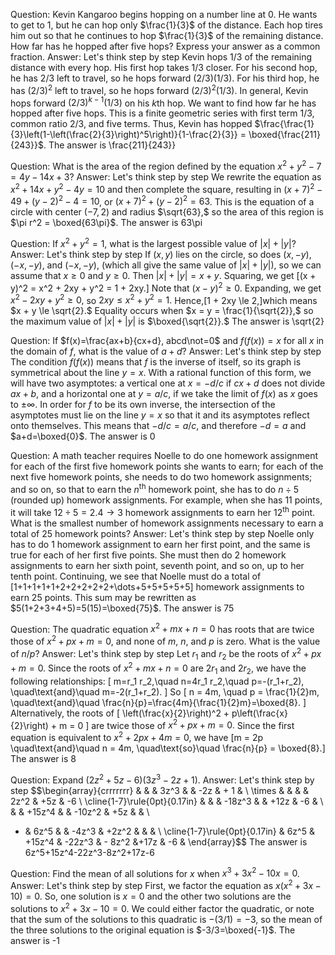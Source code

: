 Question: Kevin Kangaroo begins hopping on a number line at 0. He wants to get to 1, but he can hop only $\frac{1}{3}$ of the distance. Each hop tires him out so that he continues to hop $\frac{1}{3}$ of the remaining distance. How far has he hopped after five hops? Express your answer as a common fraction.
Answer: Let's think step by step
Kevin hops $1/3$ of the remaining distance with every hop.
His first hop takes $1/3$ closer.
For his second hop, he has $2/3$ left to travel, so he hops forward $(2/3)(1/3)$.
For his third hop, he has $(2/3)^2$ left to travel, so he hops forward $(2/3)^2(1/3)$.
In general, Kevin hops forward $(2/3)^{k-1}(1/3)$ on his $k$th hop.
We want to find how far he has hopped after five hops.
This is a finite geometric series with first term $1/3$, common ratio $2/3$, and five terms.
Thus, Kevin has hopped $\frac{\frac{1}{3}\left(1-\left(\frac{2}{3}\right)^5\right)}{1-\frac{2}{3}} = \boxed{\frac{211}{243}}$.
The answer is \frac{211}{243}}


Question: What is the area of the region defined by the equation $x^2+y^2 - 7 = 4y-14x+3$?
Answer: Let's think step by step
We rewrite the equation as $x^2 + 14x + y^2 - 4y = 10$ and then complete the square,
resulting in  $(x+7)^2-49 + (y-2)^2-4=10$,
or $(x+7)^2+(y-2)^2=63$.
This is the equation of a circle with center $(-7, 2)$ and radius $\sqrt{63},$
so the area of this region is $\pi r^2 = \boxed{63\pi}$.
The answer is 63\pi


Question: If $x^2+y^2=1$, what is the largest possible value of $|x|+|y|$?
Answer: Let's think step by step
If $(x,y)$ lies on the circle,
so does $(x,-y),$ $(-x,-y),$ and $(-x,-y),$ (which all give the same value of $|x| + |y|$),
so we can assume that $x \ge 0$ and $y \ge 0.$
Then $|x| + |y| = x + y.$  Squaring, we get
\[(x + y)^2 = x^2 + 2xy + y^2 = 1 + 2xy.\]
Note that $(x - y)^2 \ge 0.$
Expanding, we get $x^2 - 2xy + y^2 \ge 0,$ so $2xy \le x^2 + y^2 = 1.$
Hence,\[1 + 2xy \le 2,\]which means $x + y \le \sqrt{2}.$
Equality occurs when $x = y = \frac{1}{\sqrt{2}},$
so the maximum value of $|x| + |y|$ is $\boxed{\sqrt{2}}.$
The answer is \sqrt{2}


Question: If $f(x)=\frac{ax+b}{cx+d}, abcd\not=0$ and $f(f(x))=x$ for all $x$ in the domain of $f$, what is the value of $a+d$?
Answer: Let's think step by step
The condition $f(f(x))$ means that $f$ is the inverse of itself,
so its graph is symmetrical about the line $y = x$.
With a rational function of this form, we will have two asymptotes:
a vertical one at $x=-d/c$ if $cx+d$ does not divide $ax+b$,
and a horizontal one at $y=a/c$,
if we take the limit of $f(x)$ as $x$ goes to $\pm\infty$.
In order for $f$ to be its own inverse, the intersection of the asymptotes must lie on the line $y=x$
so that it and its asymptotes reflect onto themselves.
This means that $-d/c=a/c$,
and therefore $-d=a$ and $a+d=\boxed{0}$.
The answer is 0


Question: A math teacher requires Noelle to do one homework assignment for each of the first five homework points she wants to earn; for each of the next five homework points, she needs to do two homework assignments; and so on, so that to earn the $n^{\text{th}}$ homework point, she has to do $n\div5$ (rounded up) homework assignments. For example, when she has 11 points, it will take $12\div5=2.4\rightarrow3$ homework assignments to earn her $12^{\text{th}}$ point. What is the smallest number of homework assignments necessary to earn a total of 25 homework points?
Answer: Let's think step by step
Noelle only has to do 1 homework assignment to earn her first point,
and the same is true for each of her first five points.
She must then do 2 homework assignments to earn her sixth point, seventh point, and so on, up to her tenth point.
Continuing, we see that Noelle must do a total of \[1+1+1+1+1+2+2+2+2+2+\dots+5+5+5+5+5\] homework assignments to earn 25 points.
This sum may be rewritten as $5(1+2+3+4+5)=5(15)=\boxed{75}$.
The answer is 75


Question: The quadratic equation $x^2+mx+n=0$ has roots that are twice those of $x^2+px+m=0,$ and none of $m,$ $n,$ and $p$ is zero. What is the value of $n/p?$
Answer: Let's think step by step
Let $r_1$ and $r_2$ be the roots of $x^2+px+m=0.$
Since the roots of $x^2+mx+n=0$ are $2r_1$ and $2r_2,$ we have the following relationships: \[
m=r_1 r_2,\quad n=4r_1 r_2,\quad p=-(r_1+r_2), \quad\text{and}\quad
m=-2(r_1+r_2).
\] So \[
n = 4m, \quad p = \frac{1}{2}m,
\quad\text{and}\quad
\frac{n}{p}=\frac{4m}{\frac{1}{2}m}=\boxed{8}.
\]
Alternatively, the roots of \[
\left(\frac{x}{2}\right)^2 + p\left(\frac{x}{2}\right) + m = 0
\] are twice those of $x^2 + px + m = 0.$
Since the first equation is equivalent to $x^2 + 2px + 4m = 0,$
we have \[m = 2p \quad\text{and}\quad n = 4m, \quad\text{so}\quad \frac{n}{p} = \boxed{8}.\]
The answer is 8


Question: Expand $(2z^2 + 5z - 6)(3z^3 - 2z + 1)$.
Answer: Let's think step by step
$$\begin{array}{crrrrrrr}
& & & 3z^3 & & -2z & + 1 & \\
\times & & & & 2z^2 & +5z & -6 \\
\cline{1-7}\rule{0pt}{0.17in}
& & & -18z^3 & & +12z & -6 & \\
& & +15z^4 & & -10z^2 & +5z & & \\
+ & 6z^5 & & -4z^3 & +2z^2 & & & \\
\cline{1-7}\rule{0pt}{0.17in}
& 6z^5 & +15z^4 & -22z^3 & - 8z^2 &+17z & -6 &
\end{array}$$
The answer is 6z^5+15z^4-22z^3-8z^2+17z-6


Question: Find the mean of all solutions for $x$ when $x^3 + 3x^2 - 10x = 0$.
Answer: Let's think step by step
First, we factor the equation as $x(x^2 +3x - 10) = 0$.
So, one solution is $x=0$ and the other two solutions are the solutions to $x^2 + 3x-10=0$.
We could either factor the quadratic, or note that the sum of the solutions to this quadratic is $-(3/1)=-3$,
so the mean of the three solutions to the original equation is $-3/3=\boxed{-1}$.
The answer is -1